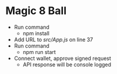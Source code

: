 # Magic 8 Ball

+ Run command
    + npm install
+ Add URL to _src/App.js_ on line 37
+ Run command
    + npm run start
+ Connect wallet, approve signed request
    + API response will be console logged
